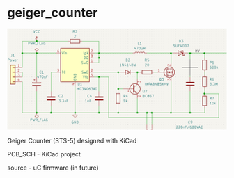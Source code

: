 # geiger_counter
<img src="https://raw.githubusercontent.com/Sidolux/geiger_counter/main/img/geiger_counter_hv.png">

Geiger Counter (STS-5) designed with KiCad

PCB_SCH - KiCad project

source - uC firmware (in future)
